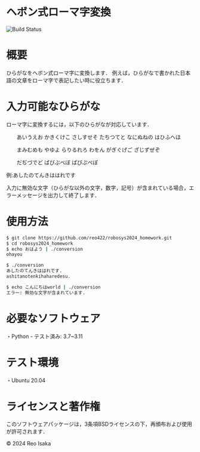 # ヘボン式ローマ字変換

![Build Status](https://github.com/reo422/robosys2024_homework/actions/workflows/test.yml/badge.svg)

# 概要
ひらがなをヘボン式ローマ字に変換します．
例えば，ひらがなで書かれた日本語の文章をローマ字で表記したい時に役立ちます．

# 入力可能なひらがな
ローマ字に変換するには，以下のひらがなが対応しています．

　　あいうえお かきくけこ さしすせそ たちつてと なにぬねの はひふへほ

　　まみむめも やゆよ らりるれろ わをん がぎぐげご ざじずぜぞ

　　だぢづでど ばびぶべぼ ぱぴぷぺぽ

例:あしたのてんきははれです

入力に無効な文字（ひらがな以外の文字，数字，記号）が含まれている場合，エラーメッセージを出力して終了します．

# 使用方法

```bash
$ git clone https://github.com/reo422/robosys2024_homework.git
$ cd robosys2024_homework
$ echo おはよう | ./conversion
ohayou

$ ./conversion
あしたのてんきははれです.
ashitanotenkihaharedesu.

$ echo こんにちはworld | ./conversion
エラー: 無効な文字が含まれています. 
```
# 必要なソフトウェア
・Python - テスト済み: 3.7~3.11

# テスト環境
・Ubuntu 20.04

# ライセンスと著作権
このソフトウェアパッケージは，3条項BSDライセンスの下，再頒布および使用が許可されます．

© 2024 Reo Isaka
